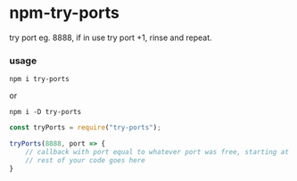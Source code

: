 # npm-try-ports
try port eg. 8888, if in use try port +1, rinse and repeat.

### usage

`npm i try-ports`

or 

`npm i -D try-ports`


```js
const tryPorts = require("try-ports");

tryPorts(8888, port => {
	// callback with port equal to whatever port was free, starting at 8888
	// rest of your code goes here
}
```